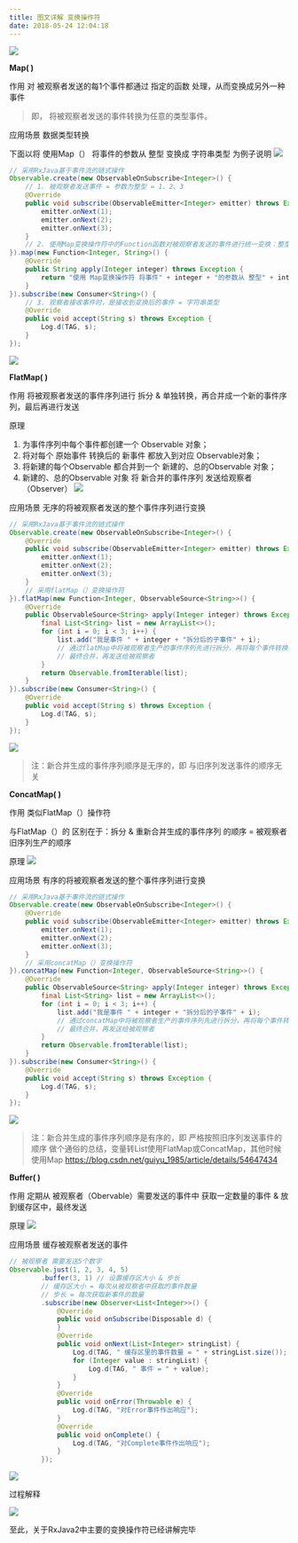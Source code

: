 ```yaml
---
title: 图文详解 变换操作符
date: 2018-05-24 12:04:18
---
```

![](index/1.png)

**Map( )**

作用
对 被观察者发送的每1个事件都通过 指定的函数 处理，从而变换成另外一种事件

> 即， 将被观察者发送的事件转换为任意的类型事件。

应用场景
数据类型转换

下面以将 使用Map（） 将事件的参数从 整型 变换成 字符串类型 为例子说明
![](index/2.png)

``` java
// 采用RxJava基于事件流的链式操作
Observable.create(new ObservableOnSubscribe<Integer>() {
    // 1. 被观察者发送事件 = 参数为整型 = 1、2、3
    @Override
    public void subscribe(ObservableEmitter<Integer> emitter) throws Exception {
        emitter.onNext(1);
        emitter.onNext(2);
        emitter.onNext(3);
    }
    // 2. 使用Map变换操作符中的Function函数对被观察者发送的事件进行统一变换：整型变换成字符串类型
}).map(new Function<Integer, String>() {
    @Override
    public String apply(Integer integer) throws Exception {
        return "使用 Map变换操作符 将事件" + integer + "的参数从 整型" + integer + " 变换成 字符串类型" + integer;
    }
}).subscribe(new Consumer<String>() {
    // 3. 观察者接收事件时，是接收到变换后的事件 = 字符串类型
    @Override
    public void accept(String s) throws Exception {
        Log.d(TAG, s);
    }
});
```
![](index/3.png)

**FlatMap( )**

作用
将被观察者发送的事件序列进行 拆分 & 单独转换，再合并成一个新的事件序列，最后再进行发送

原理

1. 为事件序列中每个事件都创建一个 Observable 对象；
2. 将对每个 原始事件 转换后的 新事件 都放入到对应 Observable对象；
3. 将新建的每个Observable 都合并到一个 新建的、总的Observable 对象；
4. 新建的、总的Observable 对象 将 新合并的事件序列 发送给观察者（Observer）
![](index/4.png)

应用场景
无序的将被观察者发送的整个事件序列进行变换

``` java
// 采用RxJava基于事件流的链式操作
Observable.create(new ObservableOnSubscribe<Integer>() {
    @Override
    public void subscribe(ObservableEmitter<Integer> emitter) throws Exception {
        emitter.onNext(1);
        emitter.onNext(2);
        emitter.onNext(3);
    }
    // 采用flatMap（）变换操作符
}).flatMap(new Function<Integer, ObservableSource<String>>() {
    @Override
    public ObservableSource<String> apply(Integer integer) throws Exception {
        final List<String> list = new ArrayList<>();
        for (int i = 0; i < 3; i++) {
            list.add("我是事件 " + integer + "拆分后的子事件" + i);
            // 通过flatMap中将被观察者生产的事件序列先进行拆分，再将每个事件转换为一个新的发送三个String事件
            // 最终合并，再发送给被观察者
        }
        return Observable.fromIterable(list);
    }
}).subscribe(new Consumer<String>() {
    @Override
    public void accept(String s) throws Exception {
        Log.d(TAG, s);
    }
});
```
![](index/5.png)

> 注：新合并生成的事件序列顺序是无序的，即 与旧序列发送事件的顺序无关

**ConcatMap( )**

作用
类似FlatMap（）操作符

与FlatMap（）的 区别在于：拆分 & 重新合并生成的事件序列 的顺序 = 被观察者旧序列生产的顺序

原理
![](index/6.png)

应用场景
有序的将被观察者发送的整个事件序列进行变换

``` java 
// 采用RxJava基于事件流的链式操作
Observable.create(new ObservableOnSubscribe<Integer>() {
    @Override
    public void subscribe(ObservableEmitter<Integer> emitter) throws Exception {
        emitter.onNext(1);
        emitter.onNext(2);
        emitter.onNext(3);
    }
    // 采用concatMap（）变换操作符
}).concatMap(new Function<Integer, ObservableSource<String>>() {
    @Override
    public ObservableSource<String> apply(Integer integer) throws Exception {
        final List<String> list = new ArrayList<>();
        for (int i = 0; i < 3; i++) {
            list.add("我是事件 " + integer + "拆分后的子事件" + i);
            // 通过concatMap中将被观察者生产的事件序列先进行拆分，再将每个事件转换为一个新的发送三个String事件
            // 最终合并，再发送给被观察者
        }
        return Observable.fromIterable(list);
    }
}).subscribe(new Consumer<String>() {
    @Override
    public void accept(String s) throws Exception {
        Log.d(TAG, s);
    }
});
```
![](index/7.png)

> 注：新合并生成的事件序列顺序是有序的，即 严格按照旧序列发送事件的顺序
> 做个通俗的总结，变量转List使用FlatMap或ConcatMap，其他时候使用Map
> https://blog.csdn.net/guiyu_1985/article/details/54647434

**Buffer( )**

作用
定期从 被观察者（Obervable）需要发送的事件中 获取一定数量的事件 & 放到缓存区中，最终发送

原理
![](index/8.png)

应用场景
缓存被观察者发送的事件

``` java 
// 被观察者 需要发送5个数字
Observable.just(1, 2, 3, 4, 5)
        .buffer(3, 1) // 设置缓存区大小 & 步长
        // 缓存区大小 = 每次从被观察者中获取的事件数量
        // 步长 = 每次获取新事件的数量
        .subscribe(new Observer<List<Integer>>() {
            @Override
            public void onSubscribe(Disposable d) {
            }
            @Override
            public void onNext(List<Integer> stringList) {
                Log.d(TAG, " 缓存区里的事件数量 = " + stringList.size());
                for (Integer value : stringList) {
                    Log.d(TAG, " 事件 = " + value);
                }
            }
            @Override
            public void onError(Throwable e) {
                Log.d(TAG, "对Error事件作出响应");
            }
            @Override
            public void onComplete() {
                Log.d(TAG, "对Complete事件作出响应");
            }
        });
```
![](index/9.png)

过程解释

![](index/10.png)

至此，关于RxJava2中主要的变换操作符已经讲解完毕